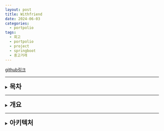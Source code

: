 ```yaml
---
layout: post
title: Withfriend
date: 2024-06-03
categories:
  - portpolio
tags:
  - 회고
  - portpolio
  - project
  - springboot
  - 중고거래
---
```


[github링크](https://github.com/Jiggy97/withfriend)



---
<details> <summary><h2 style="display:inline">목차</h2></summary> <ul> <li><a href="#개요">개요</a></li> <li><a href="#아키텍처">아키텍처</a> <ul> <li><a href="#서비스-아키텍처">서비스 아키텍처</a></li> <li><a href="#db-아키텍처">DB 아키텍처</a></li> </ul> </li> </ul> </details>

---
<details>
<summary>
<h2 style="display:inline">개요</h2>
</summary>
<div markdown="1"> 
- 혼자 힘으로 기획부터 개발까지 전부 설계하고 개발하기 위해 
	- 프로젝트 사이클 이해도 향상 
	- 개발 능력 향상 
		- 코드 한 줄, 한 줄 명분과 이해를 바탕으로 작성 
	- 문제해결 능력 향상 
- 기획 의도 
	- 중고거래의 단점 중 하나인 익명성 해소 
		- SNS를 활용해 친구와 즐기는 중고거래 서비스 개발 
- 주요 기능 
	- OAuth 2.0 기반 로그인 서비스 
	- 사용자 간 중고거래
</div>
</details> 

---
<details>
<summary>
<h2 style="display:inline">아키텍처</h2>
</summary>
<div markdown="1">
### 서비스 아키텍처
내용
### DB 아키텍처
내용
</div>
</details>
